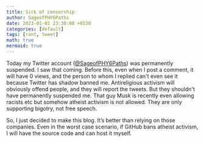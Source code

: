 ```yaml
---
title: Sick of censorship
author: SageofPHY6Paths
date: 2023-01-01 23:30:00 +0530
categories: [default]
tags: [rant, tweet]
math: true
mermaid: true
---
```


Today my Twitter account (<a href="https://twitter.com/SageofPHY6Paths" target="_blank">@SageofPHY6Paths</a>) was permanently suspended. I saw that coming. Before this, even when I post a comment, it will have 0 views, and the person to whom I replied can't even see it because Twitter has shadow banned me. Antireligious activism will obviously offend people, and they will report the tweets. But they shouldn't have permanently suspended me. That guy Musk is recently even allowing racists etc but somehow atheist activism is not allowed. They are only supporting bigotry, not free speech.

So, I just decided to make this blog. It’s better than relying on those companies. Even in the worst case scenario, if GitHub bans atheist activism, I will have the source code and can host it myself.